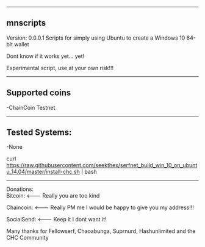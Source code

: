 ---------
mnscripts
---------
Version: 0.0.0.1
Scripts for simply using Ubuntu to create a Windows 10 64-bit wallet

Dont know if it works yet... yet! 

Experimental script, use at your own risk!!!

----------------
Supported coins
----------------
-ChainCoin Testnet

---------------
Tested Systems: 
---------------
-None 

curl https://raw.githubusercontent.com/seekthex/serfnet_build_win_10_on_ubuntu_14.04/master/install-chc.sh | bash

**********

Donations:  
Bitcoin:    <--- Really you are too kind    

Chaincoin:  <--- Really PM me I would be happy to give you my address!!!

SocialSend: <--- Keep it I dont want it!

Many thanks for Fellowserf, Chaoabunga, Suprnurd, Hashunlimited and the CHC Community

